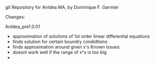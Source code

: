 git Repository for AnIdea MA, by Dominique F. Garmier

Changes:

AnIdea_pre1.0.01
- approximation of solutions of 1st order linear differential equations
- finds solution for certain boundry condidtions
- finds approximation around given x's
Known issues:
- doesnt work well if the range of x^s is too big
- 

